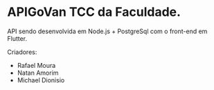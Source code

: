 # APIGoVan TCC da Faculdade.
API sendo desenvolvida em Node.js + PostgreSql com o front-end em Flutter.

Criadores: 
- Rafael Moura
- Natan Amorim
- Michael Dionisio
